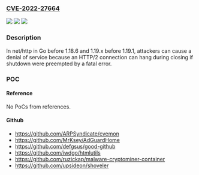 ### [CVE-2022-27664](https://cve.mitre.org/cgi-bin/cvename.cgi?name=CVE-2022-27664)
![](https://img.shields.io/static/v1?label=Product&message=n%2Fa&color=blue)
![](https://img.shields.io/static/v1?label=Version&message=n%2Fa&color=blue)
![](https://img.shields.io/static/v1?label=Vulnerability&message=n%2Fa&color=brighgreen)

### Description

In net/http in Go before 1.18.6 and 1.19.x before 1.19.1, attackers can cause a denial of service because an HTTP/2 connection can hang during closing if shutdown were preempted by a fatal error.

### POC

#### Reference
No PoCs from references.

#### Github
- https://github.com/ARPSyndicate/cvemon
- https://github.com/MrKsey/AdGuardHome
- https://github.com/defgsus/good-github
- https://github.com/iwdgo/htmlutils
- https://github.com/ruzickap/malware-cryptominer-container
- https://github.com/upsideon/shoveler

